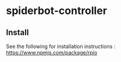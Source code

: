 # spiderbot-controller

## Install

See the following for installation instructions :
https://www.npmjs.com/package/rpio
